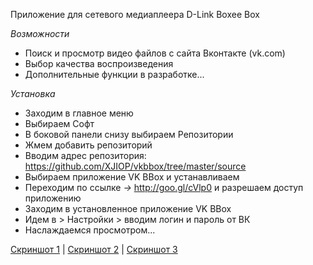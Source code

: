 Приложение для сетевого медиаплеера D-Link Boxee Box

*Возможности*
  * Поиск и просмотр видео файлов с сайта Вконтакте (vk.com)
  * Выбор качества воспроизведения
  * Дополнительные функции в разработке...

*Установка*
* Заходим в главное меню 
* Выбираем Софт
* В боковой панели снизу выбираем Репозитории 
* Жмем добавить репозиторий
* Вводим адрес репозитория: https://github.com/XJIOP/vkbbox/tree/master/source 
* Выбираем приложение VK BBox и устанавливаем
* Переходим по ссылке *->* http://goo.gl/cVlp0 и разрешаем доступ приложению
* Заходим в установленное приложение VK BBox
* Идем в > Настройки > вводим логин и пароль от ВК
* Наслаждаемся просмотром...

[Скриншот 1](https://github.com/XJIOP/vkbbox/blob/master/screenshots/screen-2.jpg) | [Скриншот 2](https://github.com/XJIOP/vkbbox/blob/master/screenshots/screen-2.jpg) | [Скриншот 3](https://github.com/XJIOP/vkbbox/blob/master/screenshots/screen-3.jpg)
